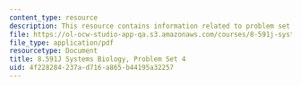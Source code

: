 ```yaml
---
content_type: resource
description: This resource contains information related to problem set 4.
file: https://ol-ocw-studio-app-qa.s3.amazonaws.com/courses/8-591j-systems-biology-fall-2014/4f228284237ad716a865b44195a32257_MIT8_591JF14_ProblemSet4.pdf
file_type: application/pdf
resourcetype: Document
title: 8.591J Systems Biology, Problem Set 4
uid: 4f228284-237a-d716-a865-b44195a32257
---
```

